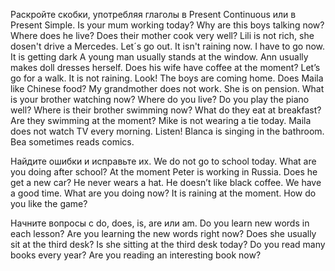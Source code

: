 Раскройте скобки, употребляя глаголы в Present Continuous или в Present Simple.
Is your mum working today?
Why are this boys talking now?
Where does he live?
Does their mother cook very well?
Lili is not rich, she dosen't drive a Mercedes.
Let´s go out. It isn't raining now.
I have to go now. It is getting dark
A young man usually stands at the window.
Ann usually makes doll dresses herself.
Does his wife have coffee at the moment?
Let’s go for a walk. It is not raining.
Look! The boys are coming home.
Does Maila like Chinese food?
My grandmother does not work. She is on pension.
What is your brother watching now?
Where do you live?
Do you play the piano well?
Where is their brother swimming now?
What do they eat at breakfast?
Are they swimming at the moment?
Mike is not wearing a tie today.
Maila does not watch TV every morning.
Listen! Blanca is singing in the bathroom.
Bea sometimes reads comics.

Найдите ошибки и исправьте их.
We do not go to school today.
What are you doing after school?
At the moment Peter is working in Russia.
Does he get a new car?
He never wears a hat.
He doesn’t like black coffee.
We have a good time.
What are you doing now?
It is raining at the moment.
How do you like the game?


Начните вопросы с do, does, is, are или am.
Do you learn new words in each lesson?
Are you learning the new words right now?
Does she usually sit at the third desk?
Is she sitting at the third desk today?
Do you read many books every year?
Are you reading an interesting book now?
